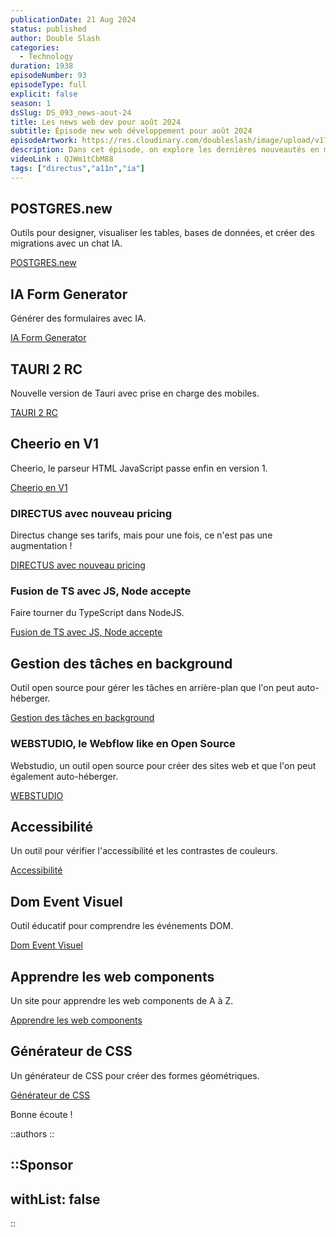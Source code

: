 ```yaml
---
publicationDate: 21 Aug 2024
status: published
author: Double Slash
categories:
  - Technology
duration: 1938
episodeNumber: 93
episodeType: full
explicit: false
season: 1
dsSlug: DS_093_news-aout-24
title: Les news web dev pour août 2024
subtitle: Épisode new web développement pour août 2024
episodeArtwork: https://res.cloudinary.com/doubleslash/image/upload/v1724250199/episode/ART_93_x8ew8o.png
description: Dans cet épisode, on explore les dernières nouveautés en matière de développement web. Des outils innovants basés sur l'IA pour la génération de bases de données et de formulaires, des solutions pour la création de sites en open source, et bien plus encore. On évoque également des ressources éducatives et des outils pour améliorer l'accessibilité sur le web.
videoLink : QJWm1tCbM88
tags: ["directus","a11n","ia"]
---
```

## POSTGRES.new

Outils pour designer, visualiser les tables, bases de données, et créer des migrations avec un chat IA.

[POSTGRES.new](https://postgres.new/)

## IA Form Generator

Générer des formulaires avec IA.

[IA Form Generator](https://kickstart.formkit.com/)

## TAURI 2 RC

Nouvelle version de Tauri avec prise en charge des mobiles.

[TAURI 2 RC](https://v2.tauri.app/blog/tauri-2-0-0-release-candidate/)

## Cheerio en V1

Cheerio, le parseur HTML JavaScript passe enfin en version 1.

[Cheerio en V1](https://cheerio.js.org/blog/cheerio-1.0)

### DIRECTUS avec nouveau pricing

Directus change ses tarifs, mais pour une fois, ce n'est pas une augmentation !

[DIRECTUS avec nouveau pricing](https://directus.io/pricing)

### Fusion de TS avec JS, Node accepte

Faire tourner du TypeScript dans NodeJS.

[Fusion de TS avec JS, Node accepte](https://github.com/nodejs/node/releases/tag/v22.6.0)

## Gestion des tâches en background

Outil open source pour gérer les tâches en arrière-plan que l'on peut auto-héberger.

[Gestion des tâches en background](https://trigger.dev/)

### WEBSTUDIO, le Webflow like en Open Source

Webstudio, un outil open source pour créer des sites web et que l'on peut également auto-héberger.

[WEBSTUDIO](https://webstudio.is/)

## Accessibilité

Un outil pour vérifier l'accessibilité et les contrastes de couleurs.

[Accessibilité](https://www.whocanuse.com/)

## Dom Event Visuel

Outil éducatif pour comprendre les événements DOM.

[Dom Event Visuel](https://domevents.dev/)

## Apprendre les web components

Un site pour apprendre les web components de A à Z.

[Apprendre les web components](https://learn-wcs.com/)

## Générateur de CSS

Un générateur de CSS pour créer des formes géométriques.

[Générateur de CSS](https://css-generators.com/wavy-circle/)



Bonne écoute !

::authors
::

::Sponsor
---
withList: false
---
::
